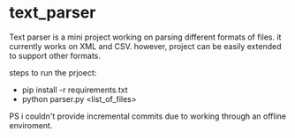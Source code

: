 # text_parser


Text parser is a mini project working on parsing different formats of files. it currently works on XML and CSV. however, project can be easily extended to support other formats.

steps to run the prjoect:

- pip install -r requirements.txt 
- python parser.py <format> <list_of_files>


PS i couldn't provide incremental commits due to working through an offline enviroment.
